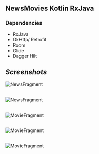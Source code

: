 ## NewsMovies Kotlin RxJava

### Dependencies

- RxJava
- OkHttp/ Retrofit
- Room
- Glide
- Dagger Hilt

## _Screenshots_

![NewsFragment](./screenshots/newsfrag_main.png?raw=true "Optional title") <br><br>

![NewsFragment](./screenshots/newsfrag_detail.png?raw=true "Optional title") <br><br>

![MovieFragment](./screenshots/moviefrag_main.png?raw=true "Optional title") <br><br>

![MovieFragment](./screenshots/moviefrag_detail.png?raw=true "Optional title") <br><br>

![MovieFragment](./screenshots/moviefrag_saved.png?raw=true "Optional title") <br><br>
